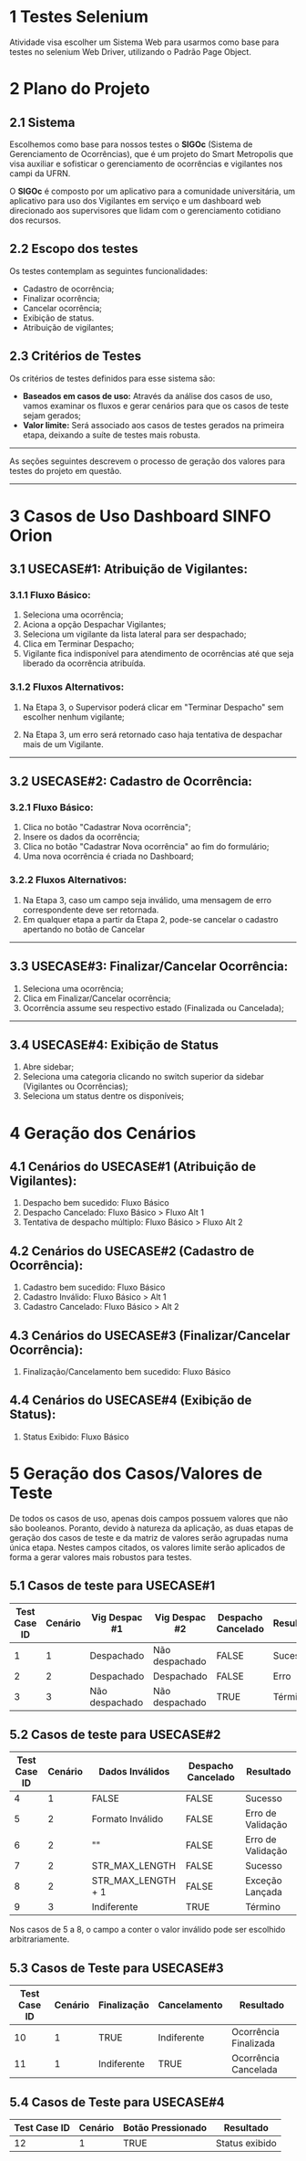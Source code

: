 # 1 Testes Selenium
Atividade visa escolher um Sistema Web para usarmos como base para testes no selenium Web Driver, utilizando o Padrão Page Object.

# 2 Plano do Projeto
## 2.1 Sistema
Escolhemos como base para nossos testes o **SIGOc** (Sistema de Gerenciamento de Ocorrências), que é um projeto do Smart Metropolis que visa auxiliar e sofisticar o gerenciamento de ocorrências e vigilantes nos campi da UFRN.

O **SIGOc** é composto por um aplicativo para a comunidade universitária, um aplicativo para uso dos Vigilantes em serviço e um dashboard web direcionado aos supervisores que lidam com o gerenciamento cotidiano dos recursos.

## 2.2 Escopo dos testes
Os testes contemplam as seguintes funcionalidades:

* Cadastro de ocorrência;
* Finalizar ocorrência;
* Cancelar ocorrência;
* Exibição de status.
* Atribuição de vigilantes;

## 2.3 Critérios de Testes
Os critérios de testes definidos para esse sistema são:

* **Baseados em casos de uso:** Através da análise dos casos de uso, vamos examinar os fluxos e gerar cenários para que os casos de teste sejam gerados;
* **Valor limite:** Será associado aos casos de testes gerados na primeira etapa, deixando a suíte de testes mais robusta.

---

As seções seguintes descrevem o processo de geração dos valores para testes do projeto em questão.

---

# 3 Casos de Uso Dashboard SINFO Orion

## 3.1 USECASE#1: Atribuição de Vigilantes:

### 3.1.1 Fluxo Básico:

1. Seleciona uma ocorrência;
2. Aciona a opção Despachar Vigilantes;
3. Seleciona um vigilante da lista lateral para ser despachado;
4. Clica em Terminar Despacho;
5. Vigilante fica indisponível para atendimento de ocorrências até que seja liberado da ocorrência atribuída.

### 3.1.2 Fluxos Alternativos:

1. Na Etapa 3, o Supervisor poderá clicar em "Terminar Despacho" sem escolher nenhum vigilante;

2. Na Etapa 3, um erro será retornado caso haja tentativa de despachar mais de um Vigilante.

---

## 3.2 USECASE#2: Cadastro de Ocorrência:

### 3.2.1 Fluxo Básico:

1. Clica no botão "Cadastrar Nova ocorrência";
2. Insere os dados da ocorrência;
3. Clica no botão "Cadastrar Nova ocorrência" ao fim do formulário;
4. Uma nova ocorrência é criada no Dashboard;

### 3.2.2 Fluxos Alternativos:

1. Na Etapa 3, caso um campo seja inválido, uma mensagem de erro correspondente deve ser retornada.
2. Em qualquer etapa a partir da Etapa 2, pode-se cancelar o cadastro apertando no botão de Cancelar

---

## 3.3 USECASE#3: Finalizar/Cancelar Ocorrência:

1. Seleciona uma ocorrência;
2. Clica em Finalizar/Cancelar ocorrência;
3. Ocorrência assume seu respectivo estado (Finalizada ou Cancelada);

---

## 3.4 USECASE#4: Exibição de Status

1. Abre sidebar;
2. Seleciona uma categoria clicando no switch superior da sidebar (Vigilantes ou Ocorrências);
3. Seleciona um status dentre os disponíveis;


# 4 Geração dos Cenários 

## 4.1 Cenários do USECASE#1 (Atribuição de Vigilantes):

1. Despacho bem sucedido: Fluxo Básico
2. Despacho Cancelado: Fluxo Básico > Fluxo Alt 1
3. Tentativa de despacho múltiplo: Fluxo Básico > Fluxo Alt 2

## 4.2 Cenários do USECASE#2 (Cadastro de Ocorrência):

1. Cadastro bem sucedido: Fluxo Básico
2. Cadastro Inválido: Fluxo Básico > Alt 1
3. Cadastro Cancelado: Fluxo Básico > Alt 2

## 4.3 Cenários do USECASE#3 (Finalizar/Cancelar Ocorrência):

1. Finalização/Cancelamento bem sucedido: Fluxo Básico

## 4.4 Cenários do USECASE#4 (Exibição de Status):

1. Status Exibido: Fluxo Básico

# 5 Geração dos Casos/Valores de Teste

De todos os casos de uso, apenas dois campos possuem valores que não são booleanos. Poranto, devido à natureza da aplicação, as duas etapas de geração dos casos de teste e da matriz de valores serão agrupadas numa única etapa. Nestes campos citados, os valores limite serão aplicados de forma a gerar valores mais robustos para testes.

## 5.1 Casos de teste para USECASE#1

| Test Case ID | Cenário | Vig Despac #1  | Vig Despac #2  | Despacho Cancelado | Resultado |
| ------------ | ------- | -------------- | -------------- | ------------------ | --------- |
| 1            | 1       | Despachado     | Não despachado | FALSE              | Sucesso   |
| 2            | 2       | Despachado     | Despachado     | FALSE              | Erro      |
| 3            | 3       | Não despachado | Não despachado | TRUE               | Término   |

## 5.2 Casos de teste para USECASE#2

| Test Case ID | Cenário | Dados Inválidos      | Despacho Cancelado | Resultado         |
| ------------ | ------- | -------------------- | ------------------ | ----------------- |
| 4            | 1       | FALSE                | FALSE              | Sucesso           |
| 5            | 2       | Formato Inválido     | FALSE              | Erro de Validação |
| 6            | 2       | ""                   | FALSE              | Erro de Validação |
| 7            | 2       | STR_MAX_LENGTH       | FALSE              | Sucesso           |
| 8            | 2       | STR_MAX_LENGTH + 1   | FALSE              | Exceção Lançada   |
| 9            | 3       | Indiferente          | TRUE               | Término           |

Nos casos de 5 a 8, o campo a conter o valor inválido pode ser escolhido arbitrariamente.

## 5.3 Casos de Teste para USECASE#3

| Test Case ID | Cenário | Finalização | Cancelamento | Resultado             |
| ------------ | ------- | ----------- | ------------ | --------------------- |
| 10           | 1       | TRUE        | Indiferente  | Ocorrência Finalizada |
| 11           | 1       | Indiferente | TRUE         | Ocorrência Cancelada  |

## 5.4 Casos de Teste para USECASE#4

| Test Case ID | Cenário | Botão Pressionado | Resultado      |
| ------------ | ------- | ----------------- | -------------- |
| 12           | 1       | TRUE              | Status exibido |
